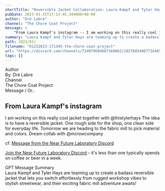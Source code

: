 ```yaml
---
shortTitle: "Reversible Jacket Collaboration— Laura Kampf and Tyler Hays Unveil their Dream Creation!"
pubDate: 2023-01-25T17:13:45.344000+00:00
author: "Dré Labre"
channel: "The Chore Coat Project"
message: >
    "From Laura Kampf's instagram -- I am working on this really cool jacket together with @thistylerhays The idea is to have a reversible jacket. One rough side for the shop, one clean side for everyday life. Tomorrow we are heading to the fabric mill to pick material and colors. Dream collab with @mcrowcompany"
summary: "Laura Kampf and Tyler Hays are teaming up to create a badass reversible jacket that lets you switch effortlessly from rugged workshop vibes to stylish streetwear, and their exciting fabric mill adventure awaits!"
path: 2023/01/
filename: "01252023-171345-the-chore-coat-project"
url: "https://discord.com/channels/724979694667169862/1027605486771646564/1067854805206302740"
tags: []
---
```

<div class="metadata-title-header pt-3 pb-3 pl-2">Author</div>    
<div class="bg-gray-200 p-4 rounded-md mb-4">   
By: Dré Labre
</div>

<div class="metadata-title-header pt-3 pb-3 pl-2">Channel</div>    
<div class="bg-gray-200 p-4 rounded-md mb-4">   
The Chore Coat Project</span>
</div>

<div class="metadata-title-header pt-3 pb-3 pl-2">Message / Or..</div>    
<div class="human-content-container">  

From Laura Kampf's instagram
--
I am working on this really cool jacket together with @thistylerhays
The idea is to have a reversible jacket. One rough side for the shop, one clean side for everyday life.
Tomorrow we are heading to the fabric mill to pick material and colors.
Dream collab with @mcrowcompany


<!-- 
From Laura Kampf's instagram
--
I am working on this really cool jacket together with @thistylerhays
The idea is to have a reversible jacket. One rough side for the shop, one clean side for everyday life.
Tomorrow we are heading to the fabric mill to pick material and colors.
Dream collab with @mcrowcompany
 -->
</div>



cf: <a href="">Message from the Near Future Laboratory Discord</a>

<a href="">Join the Near Future Laboratory Discord</a> - it's less than one typically spends on coffee or beer in a week. 



<div class="metadata-title-header pt-3 pb-3 pl-2">GPT Message Summary</div>    
<div class="robot-content-container">
Laura Kampf and Tyler Hays are teaming up to create a badass reversible jacket that lets you switch effortlessly from rugged workshop vibes to stylish streetwear, and their exciting fabric mill adventure awaits!
</div>
</div>